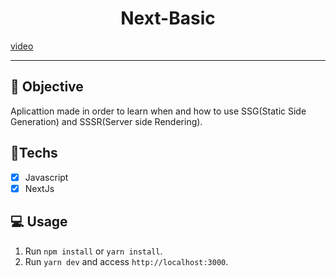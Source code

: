 <h1 align="center">
    Next-Basic
</h1>

<a href="https://www.youtube.com/watch?v=Sklc_fQBmcs&feature=youtu.be"> video </a> 

<hr>

## 🎯 Objective

Aplicattion made in order to learn when and how to use SSG(Static Side Generation) and SSSR(Server side Rendering).

## 🚀Techs

- [x] Javascript
- [x] NextJs

## 💻 Usage

1. Run `npm install` or `yarn install`.<br />
2. Run `yarn dev` and access `http://localhost:3000`.<br />
